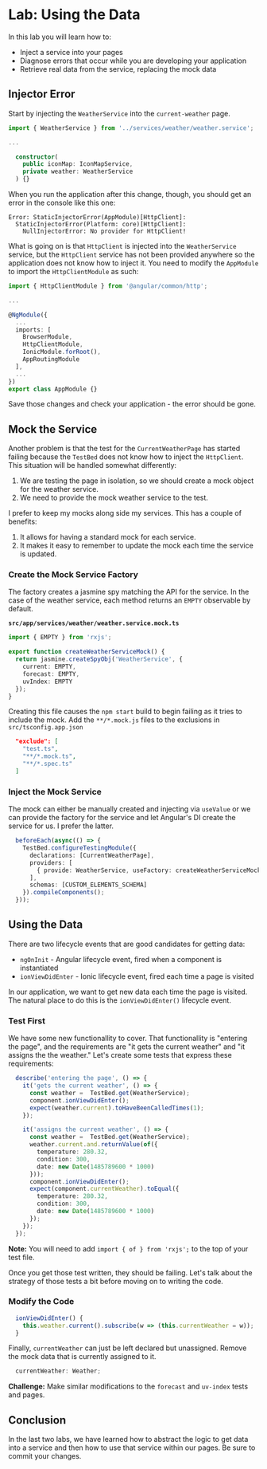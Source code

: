 # Lab: Using the Data

In this lab you will learn how to:

* Inject a service into your pages
* Diagnose errors that occur while you are developing your application
* Retrieve real data from the service, replacing the mock data

## Injector Error 

Start by injecting the `WeatherService` into the `current-weather` page.

```TypeScript
import { WeatherService } from '../services/weather/weather.service';

...

  constructor(
    public iconMap: IconMapService,
    private weather: WeatherService
  ) {}
```

When you run the application after this change, though, you should get an error in the console like this one:

```
Error: StaticInjectorError(AppModule)[HttpClient]: 
  StaticInjectorError(Platform: core)[HttpClient]: 
    NullInjectorError: No provider for HttpClient!
```

What is going on is that `HttpClient` is injected into the `WeatherService` service, but the `HttpClient` service has not been provided anywhere so the application does not know how to inject it. You need to modify the `AppModule` to import the `HttpClientModule` as such:

```TypeScript
import { HttpClientModule } from '@angular/common/http';

...

@NgModule({
  ...
  imports: [
    BrowserModule,
    HttpClientModule,
    IonicModule.forRoot(),
    AppRoutingModule
  ],
  ...
})
export class AppModule {}
```

Save those changes and check your application - the error should be gone.

## Mock the Service

Another problem is that the test for the `CurrentWeatherPage` has started failing because the `TestBed` does not know how to inject the `HttpClient`. This situation will be handled somewhat differently:

1. We are testing the page in isolation, so we should create a mock object for the weather service.
1. We need to provide the mock weather service to the test.

I prefer to keep my mocks along side my services. This has a couple of benefits:

1. It allows for having a standard mock for each service.
1. It makes it easy to remember to update the mock each time the service is updated.

### Create the Mock Service Factory

The factory creates a jasmine spy matching the API for the service. In the case of the weather service, each method returns an `EMPTY` observable by default.

**`src/app/services/weather/weather.service.mock.ts`**

```TypeScript
import { EMPTY } from 'rxjs';

export function createWeatherServiceMock() {
  return jasmine.createSpyObj('WeatherService', {
    current: EMPTY,
    forecast: EMPTY,
    uvIndex: EMPTY
  });
}
```

Creating this file causes the `npm start` build to begin failing as it tries to include the mock. Add the `**/*.mock.js` files to the exclusions in `src/tsconfig.app.json`

```JSON
  "exclude": [
    "test.ts",
    "**/*.mock.ts",
    "**/*.spec.ts"
  ]
```

### Inject the Mock Service

The mock can either be manually created and injecting via `useValue` or we can provide the factory for the service and let Angular's DI create the service for us. I prefer the latter.

```TypeScript
  beforeEach(async(() => {
    TestBed.configureTestingModule({
      declarations: [CurrentWeatherPage],
      providers: [
        { provide: WeatherService, useFactory: createWeatherServiceMock }
      ],
      schemas: [CUSTOM_ELEMENTS_SCHEMA]
    }).compileComponents();
  }));
```

## Using the Data

There are two lifecycle events that are good candidates for getting data:

* `ngOnInit` - Angular lifecycle event, fired when a component is instantiated
* `ionViewDidEnter` - Ionic lifecycle event, fired each time a page is visited

In our application, we want to get new data each time the page is visited. The natural place to do this is the `ionViewDidEnter()` lifecycle event.

### Test First

We have some new functionallity to cover. That functionallity is "entering the page", and the requirements are "it gets the current weather" and "it assigns the the weather." Let's create some tests that express these requirements:

```TypeScript
  describe('entering the page', () => {
    it('gets the current weather', () => {
      const weather =  TestBed.get(WeatherService);
      component.ionViewDidEnter();
      expect(weather.current).toHaveBeenCalledTimes(1);
    });

    it('assigns the current weather', () => {
      const weather =  TestBed.get(WeatherService);
      weather.current.and.returnValue(of({
        temperature: 280.32,
        condition: 300,
        date: new Date(1485789600 * 1000)
      }));
      component.ionViewDidEnter();
      expect(component.currentWeather).toEqual({
        temperature: 280.32,
        condition: 300,
        date: new Date(1485789600 * 1000)
      });
    });
  });
```

**Note:** You will need to add `import { of } from 'rxjs';` to the top of your test file.

Once you get those test written, they should be failing. Let's talk about the strategy of those tests a bit before moving on to writing the code.

### Modify the Code

```TypeScript
  ionViewDidEnter() {
    this.weather.current().subscribe(w => (this.currentWeather = w));
  }
```

Finally, `currentWeather` can just be left declared but unassigned. Remove the mock data that is currently assigned to it.

```TypeScript
  currentWeather: Weather;
```

**Challenge:** Make similar modifications to the `forecast` and `uv-index` tests and pages. 

## Conclusion

In the last two labs, we have learned how to abstract the logic to get data into a service and then how to use that service within our pages. Be sure to commit your changes.
